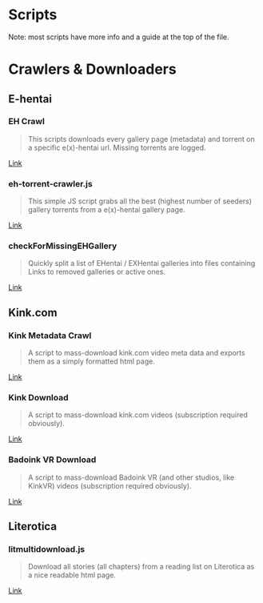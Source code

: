 
# Scripts
Note: most scripts have more info and a guide at the top of the file.

# Crawlers & Downloaders

## E-hentai

### EH Crawl
> This scripts downloads every gallery page (metadata) and torrent on a specific e(x)-hentai url. Missing torrents are logged.

[Link](./EHCrawl.sh)

### eh-torrent-crawler.js
> This simple JS script grabs all the best (highest number of seeders) gallery torrents from a e(x)-hentai gallery page.

[Link](./eh-torrent-crawler.js)

### checkForMissingEHGallery
> Quickly split a list of EHentai / EXHentai galleries into files containing Links to removed galleries or active ones.

[Link](./checkForMissingEHGallery.sh)


## Kink.com

### Kink Metadata Crawl
> A script to mass-download kink.com video meta data and exports them as a simply formatted html page.

[Link](./KnkCrawl.sh)

### Kink Download
> A script to mass-download kink.com videos (subscription required obviously).

[Link](./KnkDownload.sh)

### Badoink VR Download
> A script to mass-download Badoink VR (and other studios, like KinkVR) videos (subscription required obviously).

[Link](./badoinkVRDownload.sh)


## Literotica

### litmultidownload.js
> Download all stories (all chapters) from a reading list on Literotica as a nice readable html page.

[Link](./litmultidownload.js)


